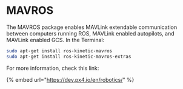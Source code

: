 # MAVROS

The MAVROS package enables MAVLink extendable communication between computers running ROS, MAVLink enabled autopilots, and MAVLink enabled GCS. In the Terminal:

```bash
sudo apt-get install ros-kinetic-mavros
sudo apt-get install ros-kinetic-mavros-extras
```

For more information, check this link:

{% embed url="https://dev.px4.io/en/robotics/" %}

